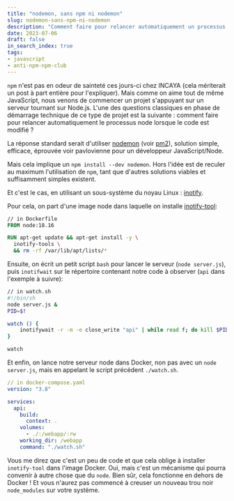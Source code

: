 ```yaml
---
title: "nodemon, sans npm ni nodemon"
slug: nodemon-sans-npm-ni-nodemon
description: "Comment faire pour relancer automatiquement un processus node lorsque le code est modifié, sans npm ni nodemon ?"
date: 2023-07-06
draft: false
in_search_index: true
tags: 
- javascript
- anti-npm-npm-club
---
```


`npm` n'est pas en odeur de sainteté ces jours-ci chez INCAYA (cela mériterait un post à part entière pour l'expliquer). Mais comme on aime tout de même JavaScript, nous venons de commencer un projet s'appuyant sur un serveur tournant sur Node.js. L'une des questions classiques en phase de démarrage technique de ce type de projet est la suivante : comment faire pour relancer automatiquement le processus node lorsque le code est modifié ?

La réponse standard serait d'utiliser [nodemon](https://nodemon.io/) (voir [pm2](https://pm2.keymetrics.io/)), solution simple, efficace, éprouvée voir pavlovienne pour un développeur JavaScript/Node.

Mais cela implique un `npm install --dev nodemon`. Hors l'idée est de reculer au maximum l'utilisation de `npm`, tant que d'autres solutions viables et suffisamment simples existent.

Et c'est le cas, en utilisant un sous-système du noyau Linux : [inotify](https://en.wikipedia.org/wiki/Inotify).

Pour cela, on part d'une image node dans laquelle on installe [inotify-tool](https://github.com/inotify-tools/inotify-tools):

```dockerfile
// in Dockerfile
FROM node:18.16

RUN apt-get update && apt-get install -y \
  inotify-tools \
  && rm -rf /var/lib/apt/lists/*
```

Ensuite, on écrit un petit script `bash` pour lancer le serveur (`node server.js`), puis `inotifwait` sur le répertoire contenant notre code à observer (`api` dans l'exemple à suivre):

```sh
// in watch.sh
#!/bin/sh
node server.js &
PID=$!

watch () {
    inotifywait -r -m -e close_write "api" | while read f; do kill $PID; node server.js & PID=$!; done
}

watch
```

Et enfin, on lance notre serveur node dans Docker, non pas avec un `node server.js`, mais en appelant le script précédent `./watch.sh`.

```yaml
// in docker-compose.yaml
version: "3.8"

services:
  api:
    build:
      context: .
    volumes:
      - ./:/webapp/:rw
    working_dir: /webapp
    command: "./watch.sh"
```

Vous me direz que c'est un peu de code et que cela oblige à installer `inotify-tool` dans l'image Docker. Oui, mais c'est un mécanisme qui pourra convenir à autre chose que du `node`. Bien sûr, cela fonctionne en dehors de Docker ! Et vous n'aurez pas commencé à creuser un nouveau trou noir `node_modules` sur votre système.
